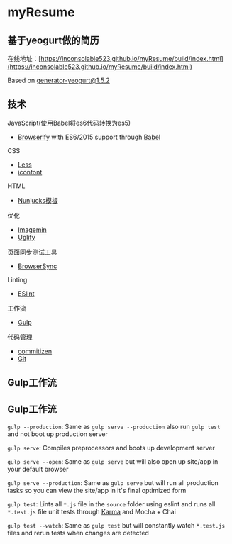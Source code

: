 # myResume
## 基于yeogurt做的简历
在线地址：[https://inconsolable523.github.io/myResume/build/index.html](https://inconsolable523.github.io/myResume/build/index.html)

Based on [generator-yeogurt@1.5.2](https://github.com/larsonjj/generator-yeogurt)

## 技术

JavaScript(使用Babel将es6代码转换为es5)

- [Browserify](http://browserify.org/) with ES6/2015 support through [Babel](https://babeljs.io/)

CSS

- [Less](http://lesscss.org/)
- [iconfont](http://www.iconfont.cn/)

HTML

- [Nunjucks模板](https://mozilla.github.io/nunjucks/)

优化

- [Imagemin](https://github.com/imagemin/imagemin)
- [Uglify](https://github.com/mishoo/UglifyJS)

页面同步测试工具

- [BrowserSync](http://www.browsersync.io/)

Linting

- [ESlint](http://eslint.org/)

工作流

- [Gulp](http://gulpjs.com)

代码管理

- [commitizen](http://commitizen.github.io/cz-cli/)
- [Git](https://git-scm.com/)

## Gulp工作流

## Gulp工作流

`gulp --production`: Same as `gulp serve --production` also run `gulp test` and  not boot up production server

`gulp serve`: Compiles preprocessors and boots up development server

`gulp serve --open`: Same as `gulp serve` but will also open up site/app in your default browser

`gulp serve --production`: Same as `gulp serve` but will run all production tasks so you can view the site/app in it's final optimized form

`gulp test`: Lints all `*.js` file in the `source` folder using eslint and runs all `*.test.js` file unit tests through [Karma](http://karma-runner.github.io/0.13/index.html) and Mocha + Chai

`gulp test --watch`: Same as `gulp test` but will constantly watch `*.test.js` files and rerun tests when changes are detected
